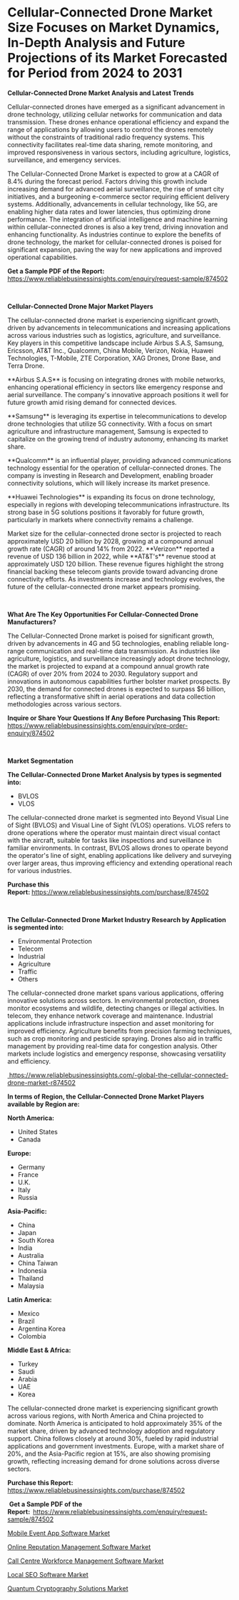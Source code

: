 <p><h1>Cellular-Connected Drone Market Size Focuses on Market Dynamics, In-Depth Analysis and Future Projections of its Market Forecasted for Period from 2024 to 2031</h1></p><p><strong>Cellular-Connected Drone Market Analysis and Latest Trends</strong></p>
<p><p>Cellular-connected drones have emerged as a significant advancement in drone technology, utilizing cellular networks for communication and data transmission. These drones enhance operational efficiency and expand the range of applications by allowing users to control the drones remotely without the constraints of traditional radio frequency systems. This connectivity facilitates real-time data sharing, remote monitoring, and improved responsiveness in various sectors, including agriculture, logistics, surveillance, and emergency services.</p><p>The Cellular-Connected Drone Market is expected to grow at a CAGR of 8.4% during the forecast period. Factors driving this growth include increasing demand for advanced aerial surveillance, the rise of smart city initiatives, and a burgeoning e-commerce sector requiring efficient delivery systems. Additionally, advancements in cellular technology, like 5G, are enabling higher data rates and lower latencies, thus optimizing drone performance. The integration of artificial intelligence and machine learning within cellular-connected drones is also a key trend, driving innovation and enhancing functionality. As industries continue to explore the benefits of drone technology, the market for cellular-connected drones is poised for significant expansion, paving the way for new applications and improved operational capabilities.</p></p>
<p><strong>Get a Sample PDF of the Report:&nbsp;</strong> <a href="https://www.reliablebusinessinsights.com/enquiry/request-sample/874502">https://www.reliablebusinessinsights.com/enquiry/request-sample/874502</a></p>
<p>&nbsp;</p>
<p><strong>Cellular-Connected Drone Major Market Players</strong></p>
<p><p>The cellular-connected drone market is experiencing significant growth, driven by advancements in telecommunications and increasing applications across various industries such as logistics, agriculture, and surveillance. Key players in this competitive landscape include Airbus S.A.S, Samsung, Ericsson, AT&T Inc., Qualcomm, China Mobile, Verizon, Nokia, Huawei Technologies, T-Mobile, ZTE Corporation, XAG Drones, Drone Base, and Terra Drone.</p><p>**Airbus S.A.S** is focusing on integrating drones with mobile networks, enhancing operational efficiency in sectors like emergency response and aerial surveillance. The company's innovative approach positions it well for future growth amid rising demand for connected devices.</p><p>**Samsung** is leveraging its expertise in telecommunications to develop drone technologies that utilize 5G connectivity. With a focus on smart agriculture and infrastructure management, Samsung is expected to capitalize on the growing trend of industry autonomy, enhancing its market share.</p><p>**Qualcomm** is an influential player, providing advanced communications technology essential for the operation of cellular-connected drones. The company is investing in Research and Development, enabling broader connectivity solutions, which will likely increase its market presence.</p><p>**Huawei Technologies** is expanding its focus on drone technology, especially in regions with developing telecommunications infrastructure. Its strong base in 5G solutions positions it favorably for future growth, particularly in markets where connectivity remains a challenge.</p><p>Market size for the cellular-connected drone sector is projected to reach approximately USD 20 billion by 2028, growing at a compound annual growth rate (CAGR) of around 14% from 2022. **Verizon** reported a revenue of USD 136 billion in 2022, while **AT&T's** revenue stood at approximately USD 120 billion. These revenue figures highlight the strong financial backing these telecom giants provide toward advancing drone connectivity efforts. As investments increase and technology evolves, the future of the cellular-connected drone market appears promising.</p></p>
<p>&nbsp;</p>
<p><strong>What Are The Key Opportunities For Cellular-Connected Drone Manufacturers?</strong></p>
<p><p>The Cellular-Connected Drone market is poised for significant growth, driven by advancements in 4G and 5G technologies, enabling reliable long-range communication and real-time data transmission. As industries like agriculture, logistics, and surveillance increasingly adopt drone technology, the market is projected to expand at a compound annual growth rate (CAGR) of over 20% from 2024 to 2030. Regulatory support and innovations in autonomous capabilities further bolster market prospects. By 2030, the demand for connected drones is expected to surpass $6 billion, reflecting a transformative shift in aerial operations and data collection methodologies across various sectors.</p></p>
<p><strong>Inquire or Share Your Questions If Any Before Purchasing This Report:</strong> <a href="https://www.reliablebusinessinsights.com/enquiry/pre-order-enquiry/874502">https://www.reliablebusinessinsights.com/enquiry/pre-order-enquiry/874502</a></p>
<p>&nbsp;</p>
<p><strong>Market Segmentation</strong></p>
<p><strong>The Cellular-Connected Drone Market Analysis by types is segmented into:</strong></p>
<p><ul><li>BVLOS</li><li>VLOS</li></ul></p>
<p><p>The cellular-connected drone market is segmented into Beyond Visual Line of Sight (BVLOS) and Visual Line of Sight (VLOS) operations. VLOS refers to drone operations where the operator must maintain direct visual contact with the aircraft, suitable for tasks like inspections and surveillance in familiar environments. In contrast, BVLOS allows drones to operate beyond the operator's line of sight, enabling applications like delivery and surveying over larger areas, thus improving efficiency and extending operational reach for various industries.</p></p>
<p><strong>Purchase this Report:&nbsp;</strong><a href="https://www.reliablebusinessinsights.com/purchase/874502">https://www.reliablebusinessinsights.com/purchase/874502</a></p>
<p>&nbsp;</p>
<p><strong>The Cellular-Connected Drone Market Industry Research by Application is segmented into:</strong></p>
<p><ul><li>Environmental Protection</li><li>Telecom</li><li>Industrial</li><li>Agriculture</li><li>Traffic</li><li>Others</li></ul></p>
<p><p>The cellular-connected drone market spans various applications, offering innovative solutions across sectors. In environmental protection, drones monitor ecosystems and wildlife, detecting changes or illegal activities. In telecom, they enhance network coverage and maintenance. Industrial applications include infrastructure inspection and asset monitoring for improved efficiency. Agriculture benefits from precision farming techniques, such as crop monitoring and pesticide spraying. Drones also aid in traffic management by providing real-time data for congestion analysis. Other markets include logistics and emergency response, showcasing versatility and efficiency.</p></p>
<p><a href="https://www.reliablebusinessinsights.com/-global-the-cellular-connected-drone-market-r874502">&nbsp;https://www.reliablebusinessinsights.com/-global-the-cellular-connected-drone-market-r874502</a></p>
<p><strong>In terms of Region, the Cellular-Connected Drone Market Players available by Region are:</strong></p>
<p>
    <p> <strong> North America: </strong>
        <ul>
            <li>United States</li>
            <li>Canada</li>
        </ul>
        </p> 
    <p> <strong> Europe: </strong>
        <ul>
            <li>Germany</li>
            <li>France</li>
            <li>U.K.</li>
            <li>Italy</li>
            <li>Russia</li>
        </ul>
        </p> 
    <p> <strong> Asia-Pacific: </strong>
        <ul>
            <li>China</li>
            <li>Japan</li>
            <li>South Korea</li>
            <li>India</li>
            <li>Australia</li>
            <li>China Taiwan</li>
            <li>Indonesia</li>
            <li>Thailand</li>
            <li>Malaysia</li>
        </ul>
        </p> 
    <p> <strong> Latin America: </strong>
        <ul>
            <li>Mexico</li>
            <li>Brazil</li>
            <li>Argentina Korea</li>
            <li>Colombia</li>
        </ul>
        </p> 
    <p> <strong> Middle East & Africa: </strong>
        <ul>
            <li>Turkey</li>
            <li>Saudi</li>
            <li>Arabia</li>
            <li>UAE</li>
            <li>Korea</li>
        </ul>
    </p>
    </p>
<p><p>The cellular-connected drone market is experiencing significant growth across various regions, with North America and China projected to dominate. North America is anticipated to hold approximately 35% of the market share, driven by advanced technology adoption and regulatory support. China follows closely at around 30%, fueled by rapid industrial applications and government investments. Europe, with a market share of 20%, and the Asia-Pacific region at 15%, are also showing promising growth, reflecting increasing demand for drone solutions across diverse sectors.</p></p>
<p><strong>Purchase this Report: </strong><a href="https://www.reliablebusinessinsights.com/purchase/874502">https://www.reliablebusinessinsights.com/purchase/874502</a></p>
<p>&nbsp;<strong>Get a Sample PDF of the Report:&nbsp;&nbsp;</strong><a href="https://www.reliablebusinessinsights.com/enquiry/request-sample/874502">https://www.reliablebusinessinsights.com/enquiry/request-sample/874502</a></p>
<p><strong></strong></p>
<p><p><a href="https://www.linkedin.com/pulse/mobile-event-app-software-market-share-analysis-growth-ppyoc?trackingId=VR5T1Y9aRj6JFkECPXrofg%3D%3D">Mobile Event App Software Market</a></p><p><a href="https://www.linkedin.com/pulse/online-reputation-management-software-market-trends-tc2bc?trackingId=eNzp899GSHGkRMpNoGHULA%3D%3D">Online Reputation Management Software Market</a></p><p><a href="https://www.linkedin.com/pulse/strategic-roadmap-global-call-centre-workforce-management-software-mleqc?trackingId=U0R3Evm0SHGg%2F8grPYKeXg%3D%3D">Call Centre Workforce Management Software Market</a></p><p><a href="https://www.linkedin.com/pulse/local-seo-software-market-size-growth-trends-statistics-kytuc?trackingId=Z1zIw%2Bm7SZ%2BFP2Vacj%2F3Kg%3D%3D">Local SEO Software Market</a></p><p><a href="https://www.linkedin.com/pulse/global-quantum-cryptography-solutions-industry-analysis-1lj2c?trackingId=rbkOJo2SSN%2BIAdx5rT3QlA%3D%3D">Quantum Cryptography Solutions Market</a></p></p>